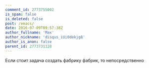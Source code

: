 ```yaml
---
comment_id: 2773755002
is_spam: false
is_deleted: false
post: /emacs/
date: 2016-07-09T09:57:38Z
author_fullname: 'Max'
author_nickname: 'disqus_iUi0dekjg8'
author_is_anon: false
parent_id: 2773731128
---
```


<p>Если стоит задача создать фабрику фабрик, то непосредственно</p>
